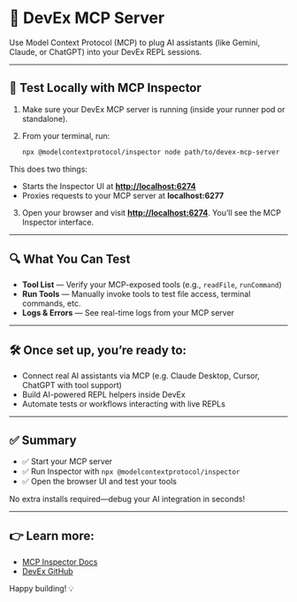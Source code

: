 # 🚀 DevEx MCP Server

Use Model Context Protocol (MCP) to plug AI assistants (like Gemini, Claude, or ChatGPT) into your DevEx REPL sessions.

---

## 🧪 Test Locally with MCP Inspector

1. Make sure your DevEx MCP server is running (inside your runner pod or standalone).

2. From your terminal, run:

   ```bash
   npx @modelcontextprotocol/inspector node path/to/devex-mcp-server
   ```

This does two things:

* Starts the Inspector UI at **[http://localhost:6274](http://localhost:6274)**
* Proxies requests to your MCP server at **localhost:6277**

3. Open your browser and visit **[http://localhost:6274](http://localhost:6274)**. You’ll see the MCP Inspector interface.

---

## 🔍 What You Can Test

* **Tool List** — Verify your MCP-exposed tools (e.g., `readFile`, `runCommand`)
* **Run Tools** — Manually invoke tools to test file access, terminal commands, etc.
* **Logs & Errors** — See real-time logs from your MCP server

---

## 🛠️ Once set up, you’re ready to:

* Connect real AI assistants via MCP (e.g. Claude Desktop, Cursor, ChatGPT with tool support)
* Build AI-powered REPL helpers inside DevEx
* Automate tests or workflows interacting with live REPLs

---

## ✅ Summary

* ✅ Start your MCP server
* ✅ Run Inspector with `npx @modelcontextprotocol/inspector`
* ✅ Open the browser UI and test your tools

No extra installs required—debug your AI integration in seconds!

---

## 👉 Learn more:

* [MCP Inspector Docs](https://modelcontextprotocol.io/docs/tools/inspector)
* [DevEx GitHub](https://github.com/parthkapoor-dev/devex)

Happy building! 💡
